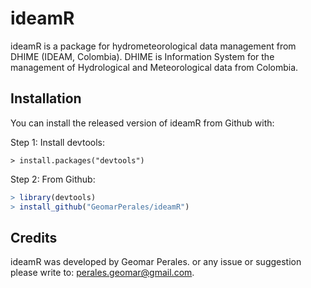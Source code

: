 # ideamR

ideamR is a package for hydrometeorological data management from DHIME (IDEAM, Colombia). DHIME is Information System for the management of Hydrological and Meteorological data from Colombia.

## Installation

You can install the released version of ideamR from Github with:

Step 1: Install devtools:
```	
> install.packages("devtools")
```
Step 2: From Github:

``` r
> library(devtools)
> install_github("GeomarPerales/ideamR")
```

## Credits

ideamR was developed by Geomar Perales. or any issue or suggestion please write
to: perales.geomar@gmail.com.
